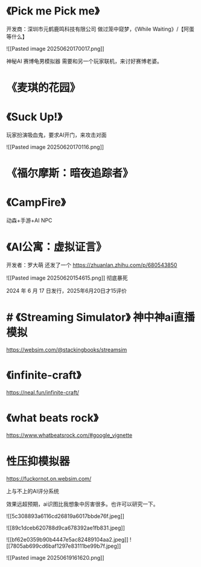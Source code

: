 
# 《Pick me Pick me》

开发商：深圳市元鹤鹿鸣科技有限公司
做过笼中窥梦，《While Waiting》/【阿蛋等什么】



![[Pasted image 20250620170017.png]]

神秘AI 赛博龟男模拟器
需要和另一个玩家联机，来讨好赛博老婆。


# 《麦琪的花园》






# 《Suck Up!》

玩家扮演吸血鬼，要求AI开门，来攻击对面

![[Pasted image 20250620170116.png]]



# 《福尔摩斯：暗夜追踪者》




# 《CampFire》

动森+手游+AI NPC




# 《AI公寓：虚拟证言》


开发者：罗大萌
还发了一个
https://zhuanlan.zhihu.com/p/680543850




![[Pasted image 20250620154615.png]]
彻底暴死

  
2024 年 6 月 17 日发行，2025年6月20日才15评价




# # 《Streaming Simulator》 神中神ai直播模拟
https://websim.com/@stackingbooks/streamsim


# 《infinite-craft》
https://neal.fun/infinite-craft/


# 《what beats rock》

https://www.whatbeatsrock.com/#google_vignette

# 性压抑模拟器

https://fuckornot.on.websim.com/

上与不上的AI评分系统


效果远超预期，ai识图比我想象中厉害很多。也许可以研究一下。


![[5c308893a6116cd26819a6017bbde76f.jpeg]]


![[89c1dceb620788d9ca678392ae1fb831.jpeg]]



![[bf62e0359b90b4447e5ac82489104aa2.jpeg]]
![[7805ab699cd6baf1297e83111be99b7f.jpeg]]





![[Pasted image 20250619161620.png]]